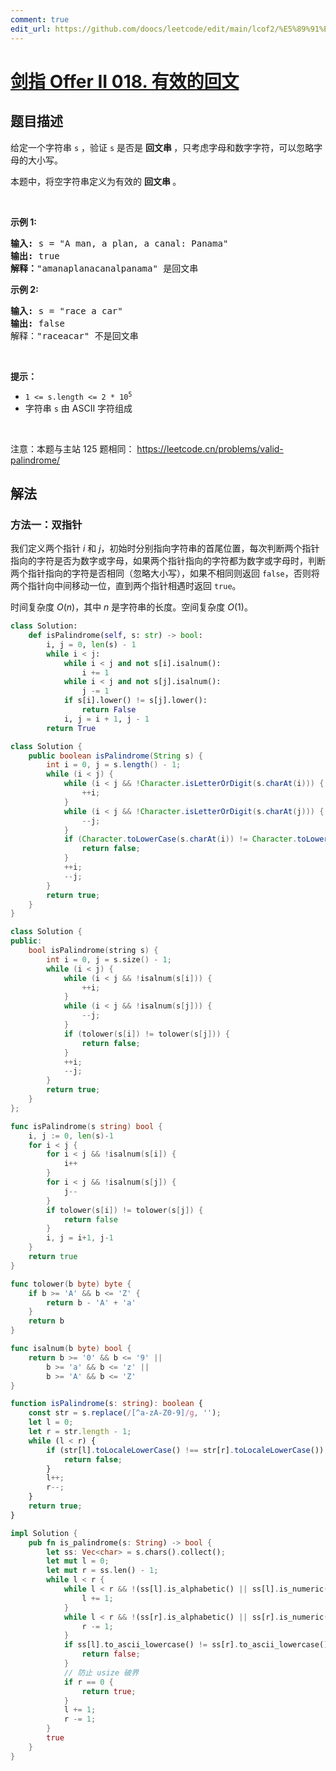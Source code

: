 ```yaml
---
comment: true
edit_url: https://github.com/doocs/leetcode/edit/main/lcof2/%E5%89%91%E6%8C%87%20Offer%20II%20018.%20%E6%9C%89%E6%95%88%E7%9A%84%E5%9B%9E%E6%96%87/README.md
---
```


# [剑指 Offer II 018. 有效的回文](https://leetcode.cn/problems/XltzEq)

## 题目描述

<!-- 这里写题目描述 -->

<p>给定一个字符串 <code>s</code> ，验证 <code>s</code>&nbsp;是否是&nbsp;<strong>回文串&nbsp;</strong>，只考虑字母和数字字符，可以忽略字母的大小写。</p>

<p>本题中，将空字符串定义为有效的&nbsp;<strong>回文串&nbsp;</strong>。</p>

<p>&nbsp;</p>

<p><strong>示例 1:</strong></p>

<pre>
<strong>输入: </strong>s =<strong> </strong>&quot;A man, a plan, a canal: Panama&quot;
<strong>输出:</strong> true
<strong>解释：</strong>&quot;amanaplanacanalpanama&quot; 是回文串</pre>

<p><strong>示例 2:</strong></p>

<pre>
<strong>输入:</strong> s = &quot;race a car&quot;
<strong>输出:</strong> false
解释：&quot;raceacar&quot; 不是回文串</pre>

<p>&nbsp;</p>

<p><strong>提示：</strong></p>

<ul>
	<li><code>1 &lt;= s.length &lt;= 2 * 10<sup>5</sup></code></li>
	<li>字符串 <code>s</code> 由 ASCII 字符组成</li>
</ul>

<p>&nbsp;</p>

<p><meta charset="UTF-8" />注意：本题与主站 125&nbsp;题相同：&nbsp;<a href="https://leetcode.cn/problems/valid-palindrome/">https://leetcode.cn/problems/valid-palindrome/</a></p>

## 解法

### 方法一：双指针

我们定义两个指针 $i$ 和 $j$，初始时分别指向字符串的首尾位置，每次判断两个指针指向的字符是否为数字或字母，如果两个指针指向的字符都为数字或字母时，判断两个指针指向的字符是否相同（忽略大小写），如果不相同则返回 `false`，否则将两个指针向中间移动一位，直到两个指针相遇时返回 `true`。

时间复杂度 $O(n)$，其中 $n$ 是字符串的长度。空间复杂度 $O(1)$。

<!-- tabs:start -->

```python
class Solution:
    def isPalindrome(self, s: str) -> bool:
        i, j = 0, len(s) - 1
        while i < j:
            while i < j and not s[i].isalnum():
                i += 1
            while i < j and not s[j].isalnum():
                j -= 1
            if s[i].lower() != s[j].lower():
                return False
            i, j = i + 1, j - 1
        return True
```

```java
class Solution {
    public boolean isPalindrome(String s) {
        int i = 0, j = s.length() - 1;
        while (i < j) {
            while (i < j && !Character.isLetterOrDigit(s.charAt(i))) {
                ++i;
            }
            while (i < j && !Character.isLetterOrDigit(s.charAt(j))) {
                --j;
            }
            if (Character.toLowerCase(s.charAt(i)) != Character.toLowerCase(s.charAt(j))) {
                return false;
            }
            ++i;
            --j;
        }
        return true;
    }
}
```

```cpp
class Solution {
public:
    bool isPalindrome(string s) {
        int i = 0, j = s.size() - 1;
        while (i < j) {
            while (i < j && !isalnum(s[i])) {
                ++i;
            }
            while (i < j && !isalnum(s[j])) {
                --j;
            }
            if (tolower(s[i]) != tolower(s[j])) {
                return false;
            }
            ++i;
            --j;
        }
        return true;
    }
};
```

```go
func isPalindrome(s string) bool {
	i, j := 0, len(s)-1
	for i < j {
		for i < j && !isalnum(s[i]) {
			i++
		}
		for i < j && !isalnum(s[j]) {
			j--
		}
		if tolower(s[i]) != tolower(s[j]) {
			return false
		}
		i, j = i+1, j-1
	}
	return true
}

func tolower(b byte) byte {
	if b >= 'A' && b <= 'Z' {
		return b - 'A' + 'a'
	}
	return b
}

func isalnum(b byte) bool {
	return b >= '0' && b <= '9' ||
		b >= 'a' && b <= 'z' ||
		b >= 'A' && b <= 'Z'
}
```

```ts
function isPalindrome(s: string): boolean {
    const str = s.replace(/[^a-zA-Z0-9]/g, '');
    let l = 0;
    let r = str.length - 1;
    while (l < r) {
        if (str[l].toLocaleLowerCase() !== str[r].toLocaleLowerCase()) {
            return false;
        }
        l++;
        r--;
    }
    return true;
}
```

```rust
impl Solution {
    pub fn is_palindrome(s: String) -> bool {
        let ss: Vec<char> = s.chars().collect();
        let mut l = 0;
        let mut r = ss.len() - 1;
        while l < r {
            while l < r && !(ss[l].is_alphabetic() || ss[l].is_numeric()) {
                l += 1;
            }
            while l < r && !(ss[r].is_alphabetic() || ss[r].is_numeric()) {
                r -= 1;
            }
            if ss[l].to_ascii_lowercase() != ss[r].to_ascii_lowercase() {
                return false;
            }
            // 防止 usize 破界
            if r == 0 {
                return true;
            }
            l += 1;
            r -= 1;
        }
        true
    }
}
```

<!-- tabs:end -->

<!-- end -->
